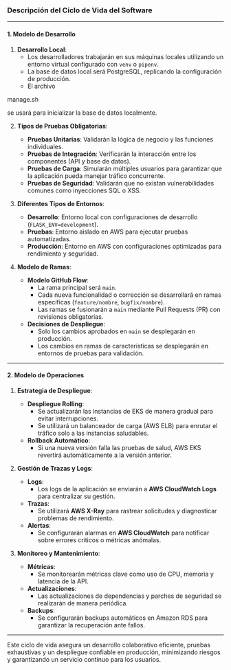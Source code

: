 ### **Descripción del Ciclo de Vida del Software**

---

#### **1. Modelo de Desarrollo**

1. **Desarrollo Local**:
   - Los desarrolladores trabajarán en sus máquinas locales utilizando un entorno virtual configurado con `venv` o `pipenv`.
   - La base de datos local será PostgreSQL, replicando la configuración de producción.
   - El archivo 

manage.sh

 se usará para inicializar la base de datos localmente.

2. **Tipos de Pruebas Obligatorias**:
   - **Pruebas Unitarias**: Validarán la lógica de negocio y las funciones individuales.
   - **Pruebas de Integración**: Verificarán la interacción entre los componentes (API y base de datos).
   - **Pruebas de Carga**: Simularán múltiples usuarios para garantizar que la aplicación pueda manejar tráfico concurrente.
   - **Pruebas de Seguridad**: Validarán que no existan vulnerabilidades comunes como inyecciones SQL o XSS.

3. **Diferentes Tipos de Entornos**:
   - **Desarrollo**: Entorno local con configuraciones de desarrollo (`FLASK_ENV=development`).
   - **Pruebas**: Entorno aislado en AWS para ejecutar pruebas automatizadas.
   - **Producción**: Entorno en AWS con configuraciones optimizadas para rendimiento y seguridad.

4. **Modelo de Ramas**:
   - **Modelo GitHub Flow**:
     - La rama principal será `main`.
     - Cada nueva funcionalidad o corrección se desarrollará en ramas específicas (`feature/nombre`, `bugfix/nombre`).
     - Las ramas se fusionarán a `main` mediante Pull Requests (PR) con revisiones obligatorias.
   - **Decisiones de Despliegue**:
     - Solo los cambios aprobados en `main` se desplegarán en producción.
     - Los cambios en ramas de características se desplegarán en entornos de pruebas para validación.

---

#### **2. Modelo de Operaciones**

1. **Estrategia de Despliegue**:
   - **Despliegue Rolling**:
     - Se actualizarán las instancias de EKS de manera gradual para evitar interrupciones.
     - Se utilizará un balanceador de carga (AWS ELB) para enrutar el tráfico solo a las instancias saludables.
   - **Rollback Automático**:
     - Si una nueva versión falla las pruebas de salud, AWS EKS revertirá automáticamente a la versión anterior.

2. **Gestión de Trazas y Logs**:
   - **Logs**:
     - Los logs de la aplicación se enviarán a **AWS CloudWatch Logs** para centralizar su gestión.
   - **Trazas**:
     - Se utilizará **AWS X-Ray** para rastrear solicitudes y diagnosticar problemas de rendimiento.
   - **Alertas**:
     - Se configurarán alarmas en **AWS CloudWatch** para notificar sobre errores críticos o métricas anómalas.

3. **Monitoreo y Mantenimiento**:
   - **Métricas**:
     - Se monitorearán métricas clave como uso de CPU, memoria y latencia de la API.
   - **Actualizaciones**:
     - Las actualizaciones de dependencias y parches de seguridad se realizarán de manera periódica.
   - **Backups**:
     - Se configurarán backups automáticos en Amazon RDS para garantizar la recuperación ante fallos.

---

Este ciclo de vida asegura un desarrollo colaborativo eficiente, pruebas exhaustivas y un despliegue confiable en producción, minimizando riesgos y garantizando un servicio continuo para los usuarios.
